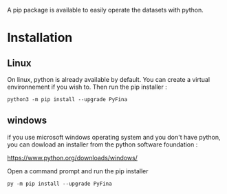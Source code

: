 A pip package is available to easily operate the datasets with python.

# Installation

## Linux

On linux, python is already available by default. You can create a virtual environnement if you wish to. Then run the pip installer :

```
python3 -m pip install --upgrade PyFina
```

## windows

if you use microsoft windows operating system and you don't have python, you can dowload an installer from the python software foundation :

https://www.python.org/downloads/windows/

Open a command prompt and run the pip installer
```
py -m pip install --upgrade PyFina
```
